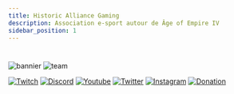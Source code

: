 ```yaml
---
title: Historic Alliance Gaming
description: Association e-sport autour de Âge of Empire IV
sidebar_position: 1
---
```


#


![bannier](/img/organisations/hag/Banniere_HAG.png)
![team](/img/organisations/hag/team.png)

[![Twitch](https://img.shields.io/badge/Twitch-9146FF?style=for-the-badge&logo=twitch&logoColor=white)](https://www.twitch.tv/HAGTV_Official)
[![Discord](https://img.shields.io/badge/Discord-7289DA?style=for-the-badge&logo=discord&logoColor=white)](https://discord.gg/TachzZpvqu)
[![Youtube](https://img.shields.io/badge/Youtube-FF0000?style=for-the-badge&logo=youtube&logoColor=white)](https://www.youtube.com/channel/UC8UqePTRnkxjJMoSWtkW51g)
[![Twitter](https://img.shields.io/badge/Twitter/X-000000?style=for-the-badge&logo=x&logoColor=white)](https://twitter.com/HAGTV_Official)
[![Instagram](https://img.shields.io/badge/Instagram-C13584?style=for-the-badge&logo=instagram&logoColor=white)](https://www.instagram.com/hagtv_official/)
[![Donation](https://img.shields.io/badge/Donation-00AACC?style=for-the-badge&logo=streamlabs&logoColor=white)](https://streamlabs.com/hagtv_official/tip)
